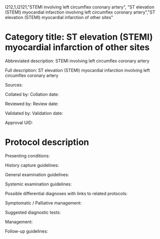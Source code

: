 I212,1,I2121,"STEMI involving left circumflex coronary artery", "ST elevation (STEMI) myocardial infarction involving left circumflex coronary artery","ST elevation (STEMI) myocardial infarction of other sites"
# Category title: ST elevation (STEMI) myocardial infarction of other sites

Abbreviated description: STEMI involving left circumflex coronary artery

Full description: ST elevation (STEMI) myocardial infarction involving left circumflex coronary artery

Sources:

Collated by:
Collation date:

Reviewed by:
Review date:

Validated by:
Validation date:

Approval UID:

# Protocol description

Presenting conditions:

History capture guidelines:

General examination guidelines:

Systemic examination guidelines:

Possible differential diagnoses with links to related protocols:

Symptomatic / Palliative management:

Suggested diagnostic tests:

Management:

Follow-up guidelines:
